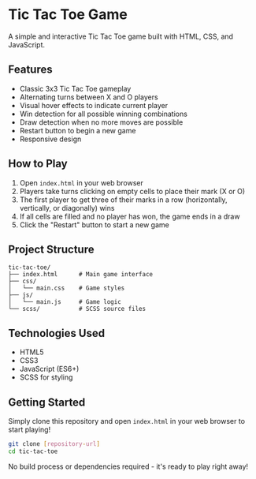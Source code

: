 # Tic Tac Toe Game

A simple and interactive Tic Tac Toe game built with HTML, CSS, and JavaScript.

## Features

- Classic 3x3 Tic Tac Toe gameplay
- Alternating turns between X and O players
- Visual hover effects to indicate current player
- Win detection for all possible winning combinations
- Draw detection when no more moves are possible
- Restart button to begin a new game
- Responsive design

## How to Play

1. Open `index.html` in your web browser
2. Players take turns clicking on empty cells to place their mark (X or O)
3. The first player to get three of their marks in a row (horizontally, vertically, or diagonally) wins
4. If all cells are filled and no player has won, the game ends in a draw
5. Click the "Restart" button to start a new game

## Project Structure

```
tic-tac-toe/
├── index.html      # Main game interface
├── css/
│   └── main.css    # Game styles
├── js/
│   └── main.js     # Game logic
└── scss/           # SCSS source files
```

## Technologies Used

- HTML5
- CSS3
- JavaScript (ES6+)
- SCSS for styling

## Getting Started

Simply clone this repository and open `index.html` in your web browser to start playing!

```bash
git clone [repository-url]
cd tic-tac-toe
```

No build process or dependencies required - it's ready to play right away! 